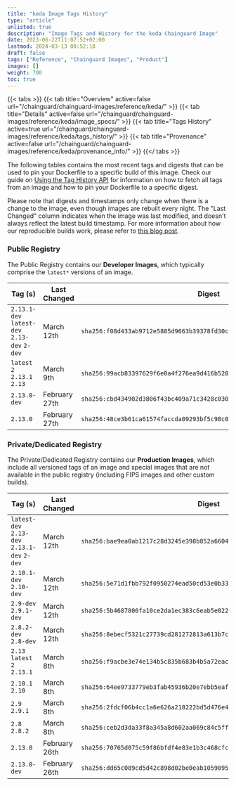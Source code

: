 ```yaml
---
title: "keda Image Tags History"
type: "article"
unlisted: true
description: "Image Tags and History for the keda Chainguard Image"
date: 2023-06-22T11:07:52+02:00
lastmod: 2024-03-13 00:52:18
draft: false
tags: ["Reference", "Chainguard Images", "Product"]
images: []
weight: 700
toc: true
---
```


{{< tabs >}}
{{< tab title="Overview" active=false url="/chainguard/chainguard-images/reference/keda/" >}}
{{< tab title="Details" active=false url="/chainguard/chainguard-images/reference/keda/image_specs/" >}}
{{< tab title="Tags History" active=true url="/chainguard/chainguard-images/reference/keda/tags_history/" >}}
{{< tab title="Provenance" active=false url="/chainguard/chainguard-images/reference/keda/provenance_info/" >}}
{{</ tabs >}}

The following tables contains the most recent tags and digests that can be used to pin your Dockerfile to a specific build of this image. Check our guide on [Using the Tag History API](/chainguard/chainguard-images/using-the-tag-history-api/) for information on how to fetch all tags from an image and how to pin your Dockerfile to a specific digest.

Please note that digests and timestamps only change when there is a change to the image, even though images are rebuilt every night. The "Last Changed" column indicates when the image was last modified, and doesn't always reflect the latest build timestamp. For more information about how our reproducible builds work, please refer to [this blog post](https://www.chainguard.dev/unchained/reproducing-chainguards-reproducible-image-builds).

### Public Registry
The Public Registry contains our **Developer Images**, which typically comprise the `latest*` versions of an image.

| Tag (s)                                       | Last Changed  | Digest                                                                    |
|-----------------------------------------------|---------------|---------------------------------------------------------------------------|
|  `2.13.1-dev` `latest-dev` `2.13-dev` `2-dev` | March 12th    | `sha256:f08d433ab9712e5885d9663b39378fd30cd8698812014a6d85d1ad9794a04aa4` |
|  `latest` `2` `2.13.1` `2.13`                 | March 9th     | `sha256:99acb83397629f6e0a4f276ea9d416b528222c9c8d41f078a1cb5d3b5c9549ef` |
|  `2.13.0-dev`                                 | February 27th | `sha256:cbd434902d3806f43bc409a71c3428c03077079a411bb386717b80a9e58aef50` |
|  `2.13.0`                                     | February 27th | `sha256:48ce3b61ca61574faccda09293bf5c98c06fea3db04c1ca935123b1147f4419b` |


### Private/Dedicated Registry
The Private/Dedicated Registry contains our **Production Images**, which include all versioned tags of an image and special images that are not available in the public registry (including FIPS images and other custom builds).

| Tag (s)                                       | Last Changed  | Digest                                                                    |
|-----------------------------------------------|---------------|---------------------------------------------------------------------------|
|  `latest-dev` `2.13-dev` `2.13.1-dev` `2-dev` | March 12th    | `sha256:bae9ea0ab1217c28d3245e398b852a66044b0aa85b6f6b9b34a163400c9aefc9` |
|  `2.10.1-dev` `2.10-dev`                      | March 12th    | `sha256:5e71d1fbb792f0950274ead50cd53e0b33118a5bb2cd1c82f7740367340257b1` |
|  `2.9-dev` `2.9.1-dev`                        | March 12th    | `sha256:5b4687800fa10ce2da1ec383c6eab5e822e28b2775693d8a182d2ccf7ea44579` |
|  `2.8.2-dev` `2.8-dev`                        | March 12th    | `sha256:8ebecf5321c27739cd281272813a613b7c7d4f1d048edfa98d98cfef8945d8b4` |
|  `2.13` `latest` `2` `2.13.1`                 | March 8th     | `sha256:f9acbe3e74e134b5c835b683b4b5a72eac5b65cced4ea0a8f53ebb1b4e28ddf4` |
|  `2.10.1` `2.10`                              | March 8th     | `sha256:64ee9733779eb3fab45936b20e7ebb5eaf31f6aafce77e67f14b273a264b8f21` |
|  `2.9` `2.9.1`                                | March 8th     | `sha256:2fdcf06b4cc1a6e626a218222bd5d476e43a9ffdd6d39c6194e33fbf98421c0b` |
|  `2.8` `2.8.2`                                | March 8th     | `sha256:ceb2d3da33f8a345a8d602aa069c84c5ffdad17f95a5252efc902ddb3ac18621` |
|  `2.13.0`                                     | February 26th | `sha256:70765d075c59f86bfdf4e83e1b3c468cfc0848dfad0e051d8d770cf9024cdc60` |
|  `2.13.0-dev`                                 | February 26th | `sha256:dd65c089cd5d42c898d02be0eab10590957d6000c1be8ead463f6c0e37c09d08` |

